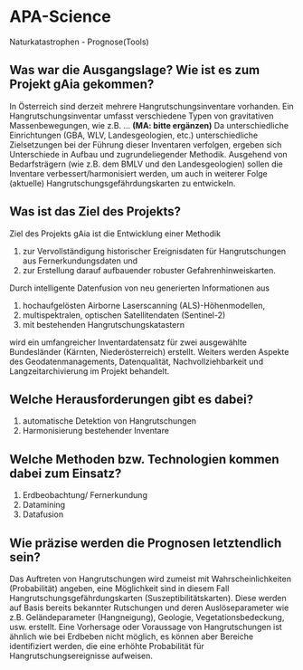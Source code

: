 # APA-Science
Naturkatastrophen - Prognose(Tools)

## Was war die Ausgangslage? Wie ist es zum Projekt gAia gekommen?

In Österreich sind derzeit mehrere Hangrutschungsinventare vorhanden. Ein Hangrutschungsinventar umfasst verschiedene Typen von gravitativen Massenbewegungen, wie z.B. ... **(MA: bitte ergänzen)** Da unterschiedliche Einrichtungen (GBA, WLV, Landesgeologien, etc.) unterschiedliche Zielsetzungen bei der Führung dieser Inventaren verfolgen, ergeben sich Unterschiede in Aufbau und zugrundeliegender Methodik.
Ausgehend von Bedarfsträgern (wie z.B. dem BMLV und den Landesgeologien) sollen die Inventare verbessert/harmonisiert werden, um auch in weiterer Folge (aktuelle) Hangrutschungsgefährdungskarten zu entwickeln. 

## Was ist das Ziel des Projekts?

Ziel des Projekts gAia ist die Entwicklung einer Methodik 
1. zur Vervollständigung historischer Ereignisdaten für Hangrutschungen aus Fernerkundungsdaten und 
1. zur Erstellung darauf aufbauender robuster Gefahrenhinweiskarten. 

Durch intelligente Datenfusion von neu generierten Informationen aus 

1. hochaufgelösten Airborne Laserscanning (ALS)-Höhenmodellen, 
1. multispektralen, optischen Satellitendaten (Sentinel-2) 
1. mit bestehenden Hangrutschungskatastern 

wird ein umfangreicher Inventardatensatz für zwei ausgewählte Bundesländer (Kärnten, Niederösterreich) erstellt. Weiters werden Aspekte des Geodatenmanagements, Datenqualität, Nachvollziehbarkeit und Langzeitarchivierung im Projekt behandelt.

## Welche Herausforderungen gibt es dabei?

1. automatische Detektion von Hangrutschungen
1. Harmonisierung bestehender Inventare

## Welche Methoden bzw. Technologien kommen dabei zum Einsatz?

1. Erdbeobachtung/ Fernerkundung 
1. Datamining
1. Datafusion 

## Wie präzise werden die Prognosen letztendlich sein?

Das Auftreten von Hangrutschungen wird zumeist mit Wahrscheinlichkeiten (Probabilität) angeben, eine Möglichkeit sind in diesem Fall Hangrutschungsgefährdungskarten (Suszeptibilitätskarten). Diese werden auf Basis bereits bekannter Rutschungen und deren Auslöseparameter wie z.B. Geländeparameter (Hangneigung), Geologie, Vegetationsbedeckung, usw. erstellt. Eine Vorhersage oder Voraussage von Hangrutschungen ist ähnlich wie bei Erdbeben nicht möglich, es können aber Bereiche identifiziert werden, die eine erhöhte Probabilität für Hangrutschungsereignisse aufweisen.

